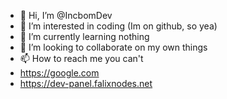 - 👋 Hi, I’m @IncbomDev
- 👀 I’m interested in coding (Im on github, so yea)
- 🌱 I’m currently learning nothing
- 💞️ I’m looking to collaborate on my own things
- 📫 How to reach me you can't
- https://google.com
- https://dev-panel.falixnodes.net

<!---
IncbomDev/IncbomDev is a ✨ special ✨ repository because its `README.md` (this file) appears on your GitHub profile.
You can click the Preview link to take a look at your changes.
--->

